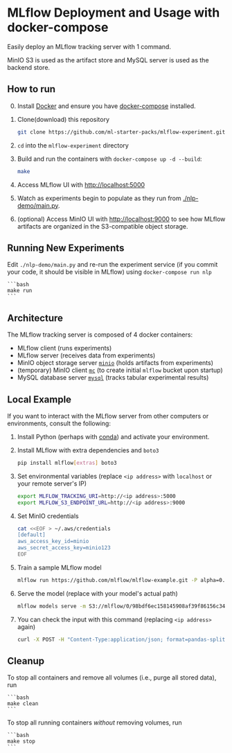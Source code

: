 # MLflow Deployment and Usage with docker-compose

Easily deploy an MLflow tracking server with 1 command.

MinIO S3 is used as the artifact store and MySQL server is used as the backend store.

## How to run
0. Install [Docker](https://docs.docker.com/get-docker/) and ensure you have [docker-compose](https://docs.docker.com/compose/install/) installed.

1. Clone(download) this repository

    ```bash
    git clone https://github.com/ml-starter-packs/mlflow-experiment.git
    ```

2. `cd` into the `mlflow-experiment` directory

3. Build and run the containers with `docker-compose up -d --build`:

    ```bash
    make
    ```

4. Access MLflow UI with [http://localhost:5000](http://localhost:5000)

5. Watch as experiments begin to populate as they run from [./nlp-demo/main.py](/nlp-demo/main.py).


6. (optional) Access MinIO UI with [http://localhost:9000](http://localhost:9000) to see how MLflow artifacts are organized in the S3-compatible object storage.


## Running New Experiments

Edit `./nlp-demo/main.py` and re-run the experiment service (if you commit your code, it should be visible in MLflow) using `docker-compose run nlp`

    ```bash
    make run
    ```


## Architecture

The MLflow tracking server is composed of 4 docker containers:
* MLflow client (runs experiments)
* MLflow server (receives data from experiments)
* MinIO object storage server [`minio`](https://hub.docker.com/r/minio/minio) (holds artifacts from experiments)
* (temporary) MinIO client [`mc`](https://hub.docker.com/r/minio/mc) (to create initial `mlflow` bucket upon startup)
* MySQL database server [`mysql`](https://hub.docker.com/r/mysql/mysql-server) (tracks tabular experimental results)


## Local Example
If you want to interact with the MLflow server from other computers or environments, consult the following:

1. Install Python (perhaps with [conda](https://conda.io/projects/conda/en/latest/user-guide/install/index.html)) and activate your environment.

2. Install MLflow with extra dependencies and `boto3`

    ```bash
    pip install mlflow[extras] boto3
    ```

3. Set environmental variables (replace `<ip address>` with `localhost` or your remote server's IP)

    ```bash
    export MLFLOW_TRACKING_URI=http://<ip address>:5000
    export MLFLOW_S3_ENDPOINT_URL=http://<ip address>:9000
    ```

4. Set MinIO credentials

    ```bash
    cat <<EOF > ~/.aws/credentials
    [default]
    aws_access_key_id=minio
    aws_secret_access_key=minio123
    EOF
    ```

5. Train a sample MLflow model

    ```bash
    mlflow run https://github.com/mlflow/mlflow-example.git -P alpha=0.42
    ```

 6. Serve the model (replace with your model's actual path)

    ```bash
    mlflow models serve -m S3://mlflow/0/98bdf6ec158145908af39f86156c347f/artifacts/model -p 1234
    ```

 7. You can check the input with this command (replacing `<ip address>` again)

    ```bash
    curl -X POST -H "Content-Type:application/json; format=pandas-split" --data '{"columns":["alcohol", "chlorides", "citric acid", "density", "fixed acidity", "free sulfur dioxide", "pH", "residual sugar", "sulphates", "total sulfur dioxide", "volatile acidity"],"data":[[12.8, 0.029, 0.48, 0.98, 6.2, 29, 3.33, 1.2, 0.39, 75, 0.66]]}' http://<ip address>:1234/invocations
    ```


## Cleanup

To stop all containers and remove all volumes (i.e., purge all stored data), run

    ```bash
    make clean
    ```

To stop all running containers _without_ removing volumes, run

    ```bash
    make stop
    ```
